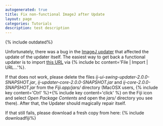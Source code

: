 ```yaml
---
autogenerated: true
title: Fix non-functional ImageJ after Update
layout: page
categories: Tutorials
description: test description
---
```


{% include outdated%}


Unfortunately, there was a bug in the [ImageJ updater](Fiji_Updater) that affected the update of the updater itself. The easiest way to get back a functional updater is to import [this URL](https://github.com/fiji/fiji/raw/master/plugins/Scripts/Plugins/Utilities/Fix_Updater.js) via {% include bc content='File | Import | URL...'%}.

If that does not work, please delete the files *ij-ui-swing-updater-2.0.0-SNAPSHOT.jar*, *ij-updater-core-2.0.0-SNAPSHOT.jar* and *ij-core-2.0.0-SNAPSHOT.jar* from the *Fiji.app/jars/* directory (MacOSX users, {% include key content='Ctrl' %}+{% include key content='click' %} on the Fiji icon and select *Open Package Contents* and open the *jars/* directory you see there). After that, the Updater should magically repair itself.

If that still fails, please download a fresh copy from here: {% include downloadfiji%}



